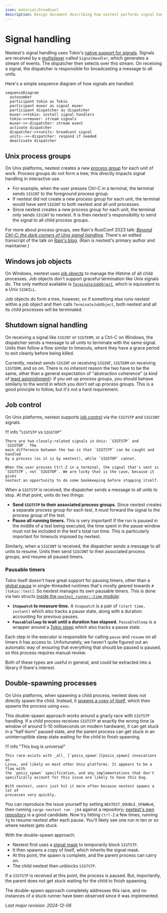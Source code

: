```yaml
---
icon: material/broadcast
description: Design document describing how nextest performs signal handling
---
```


# Signal handling

Nextest's signal handling uses Tokio's [native support for signals]. Signals are
received by a [multiplexer] called `SignalHandler`, which generates a stream of
events. The dispatcher then selects over this stream. On receiving a signal, the
dispatcher is responsible for broadcasting a message to all units.

[native support for signals]: https://docs.rs/tokio/latest/tokio/signal/index.html
[multiplexer]: https://docs.rs/nextest-runner/latest/nextest_runner/signal/index.html

Here's a simple sequence diagram of how signals are handled:

``` mermaid
sequenceDiagram
  autonumber
  participant tokio as Tokio
  participant muxer as signal muxer
  participant dispatcher as dispatcher
  muxer->>tokio: install signal handlers
  tokio->>+muxer: stream signals
  muxer->>-dispatcher: stream event
  activate dispatcher
  dispatcher->>+units: broadcast signal
  units-->>-dispatcher: respond if needed
  deactivate dispatcher
```

## Unix process groups

On Unix platforms, nextest creates a new [_process group_] for each unit of
work. Process groups do not form a tree; this directly impacts signal handling
in interactive use.

* For example, when the user presses Ctrl-C in a terminal, the terminal sends
  `SIGINT` to the foreground process group.
* If nextest did not create a new process group for each unit, the terminal would
  have sent `SIGINT` to both nextest and all unit processes.
* Since nextest creates a new process group for each unit, the terminal only
  sends `SIGINT` to nextest. It is then nextest's responsibility to send the signal
  to all child process groups.

For more about process groups, see Rain's RustConf 2023 talk: [_Beyond Ctrl-C:
the dark corners of Unix signal handling_][rustconf-talk]. There's an edited
transcript of the talk on [Rain's
blog](https://sunshowers.io/posts/beyond-ctrl-c-signals/). (Rain is nextest's
primary author and maintainer.)

[rustconf-talk]: https://www.youtube.com/watch?v=zhbkp_Fzqoo
[_process group_]: https://en.wikipedia.org/wiki/Process_group

## Windows job objects

On Windows, nextest uses [job objects] to manage the lifetime of all child
processes. Job objects don't support graceful termination like Unix signals do.
The only method available is [`TerminateJobObject`][terminate-job-object], which
is equivalent to a Unix `SIGKILL`.

Job objects do form a tree, however, so if something else runs nextest within a job
object and then calls `TerminateJobObject`, both nextest and all its child processes
will be terminated.

[job objects]: https://learn.microsoft.com/en-us/windows/win32/procthread/job-objects
[terminate-job-object]: https://docs.microsoft.com/en-us/windows/win32/api/jobapi2/nf-jobapi2-terminatejobobject

## Shutdown signal handling

On receiving a signal like `SIGINT` or `SIGTERM`, or a Ctrl-C on Windows, the
dispatcher sends a message to all units to terminate with the same signal.
Units then follow a flow similar to timeouts, where they have a grace period to
exit cleanly before being killed.

Currently, nextest sends `SIGINT` on receiving `SIGINT`, `SIGTERM` on receiving
`SIGTERM`, and so on. There is no _inherent_ reason the two have to be the same,
other than a general expectation of "abstraction coherence" (a kind of [least
astonishment]): if you set up process groups, you should behave similarly to the
world in which you don't set up process groups. This is a good principle to
follow, but it's not a hard requirement.

[least astonishment]: https://en.wikipedia.org/wiki/Principle_of_least_astonishment

## Job control

On Unix platforms, nextest supports [job control] via the `SIGTSTP` and `SIGCONT`
signals.

[job control]: https://en.wikipedia.org/wiki/Job_control_(Unix)

!!! info "`SIGTSTP` vs `SIGSTOP`"

    There are two closely-related signals in Unix: `SIGTSTP` and `SIGSTOP`. The
    main difference between the two is that `SIGTSTP` can be caught and handled
    by a process (as it is by nextest), while `SIGSTOP` cannot.

    When the user presses Ctrl-Z in a terminal, the signal that's sent is
    `SIGTSTP`, not `SIGSTOP`. We are lucky that is the case, because it gives
    nextest an opportunity to do some bookkeeping before stopping itself.

When a `SIGTSTP` is received, the dispatcher sends a message to all units to stop.
At that point, units do two things:

* **Send `SIGTSTP` to their associated process groups.** Since nextest creates
  a separate process group for each test, it must forward the signal to the
  process group of the test.
* **Pause all running timers.** This is very important! If the run is paused
  in the middle of a test being executed, the time spent in the pause window
  must not be included in the test's total run time. This is particularly important
  for timeouts imposed by nextest.

Similarly, when a `SIGCONT` is received, the dispatcher sends a message to all
units to resume. Units then send `SIGCONT` to their associated process groups,
and resume all paused timers.

### Pausable timers

Tokio itself doesn't have great support for pausing timers, other than a [global
pause](https://docs.rs/tokio/latest/tokio/time/fn.pause.html) in single-threaded
runtimes that's mostly geared towards `#[tokio::test]`. So nextest manages its
own pausable timers. This is done via two structs [inside the
`nextest_runner::time` module](https://github.com/nextest-rs/nextest/tree/main/nextest-runner/src/time):

* **`Stopwatch` to measure time.** A `Stopwatch` is a pair of `(start time, instant)` which also tracks a pause
  state, along with a duration accounting for previous pauses.
* **`PausableSleep` to wait until a duration has elapsed.**
  `PausableSleep` is a wrapper around a [Tokio sleep] which also tracks a pause
  state.

Each step in the executor is responsible for calling `pause` and `resume` on all
timers it has access to. Unfortunately, we haven't quite figured out an automatic
way of ensuring that everything that should be paused is paused, so this process
requires manual review.

Both of these types are useful in general, and could be extracted into a library
if there's interest.

[Tokio sleep]: https://docs.rs/tokio/latest/tokio/time/fn.sleep.html

## Double-spawning processes

On Unix platforms, when spawning a child process, nextest does not directly
spawn the child. Instead, it [spawns a copy of itself], which then spawns the
process using `exec`.

[spawns a copy of itself]: https://docs.rs/nextest-runner/latest/nextest_runner/double_spawn/index.html

This double-spawn approach works around a gnarly race with `SIGTSTP` handling.
If a child process receives `SIGTSTP` at exactly the wrong time (a window of
around 5-10 milliseconds on modern hardware), it can get stuck in a "half-born"
paused state, and the parent process can get stuck in an uninterruptible sleep
state waiting for the child to finish spawning.

!!! info "This bug is universal"

    This race exists with _all_ [`posix_spawn`][posix_spawn] invocations on
    Linux, and likely on most other Unix platforms. It appears to be a flaw with
    the `posix_spawn` specification, and any implementations that don't
    specifically account for this issue are likely to have this bug.

    With nextest, users just hit it more often because nextest spawns a lot of
    processes very quickly.

[posix_spawn]: https://pubs.opengroup.org/onlinepubs/9699919799/functions/posix_spawn.html

You can reproduce the issue yourself by setting `NEXTEST_DOUBLE_SPAWN=0`, then
running `cargo nextest run -j64` against a repository; [nextest's own
repository] is a good candidate. Now try hitting `Ctrl-Z` a few times, running
`fg` to resume nextest after each pause. You'll likely see one run in ten or so
where nextest gets stuck.

With the double-spawn approach:

* Nextest first uses a [signal mask] to temporarily block `SIGTSTP`.
* It then spawns a copy of itself, which inherits the signal mask.
* At this point, the spawn is complete, and the parent process can carry on.
* The child nextest then unblocks `SIGTSTP`.

If a `SIGTSTP` is received at this point, the process is paused. But,
importantly, the parent does not get stuck waiting for the child to finish
spawning.

The double-spawn approach completely addresses this race, and no instances of a
stuck runner have been observed since it was implemented.

[nextest's own repository]: https://github.com/nextest-rs/nextest
[signal mask]: https://www.gnu.org/software/libc/manual/html_node/Process-Signal-Mask.html

_Last major revision: 2024-12-06_
